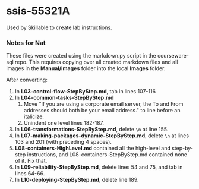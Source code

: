 # ssis-55321A

Used by Skillable to create lab instructions.

### Notes for Nat
These files were created using the markdown.py script in the courseware-sql repo.
This requires copying over all created markdown files and all images in the **Manual/Images** folder into the local **Images** folder.

After converting:
1. In **L03-control-flow-StepByStep.md**, tab in lines 107-116
2. In **L04-common-tasks-StepByStep.md**
   1. Move "If you are using a corporate email server, the To and From addresses should both be your email address." to line before an italicize.
   2. Unindent one level lines 182-187.
3. In **L06-transformations-StepByStep.md**, delete `\n` at line 155.
4. In **L07-making-packages-dynamic-StepByStep.md**, delete `\n` at lines 103 and 201 (with preceding 4 spaces).
5. **L08-containers-HighLevel.md** contained all the high-level and step-by-step instructions, and L08-containers-StepByStep.md contained none of it. Fix that.
6. In **L09-reliability-StepByStep.md**, delete lines 54 and 75, and tab in lines 64-66.
7. In **L10-deploying-StepByStep.md**, delete line 189.
